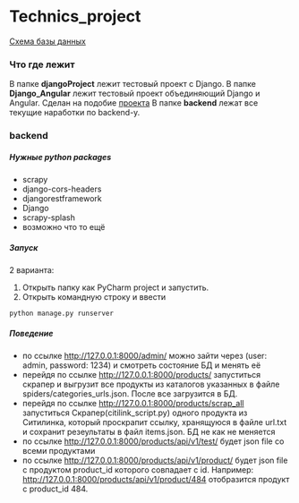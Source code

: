# Technics_project
[Схема базы данных](https://dbdesigner.page.link/Ym2u8tmLXPM5FgZG8)
### Что где лежит
В папке **djangoProject** лежит тестовый проект с Django.
В папке **Django_Angular** лежит тестовый проект объединяющий Django и Angular. Сделан на подобие [проекта](https://www.twilio.com/blog/build-progressive-web-application-django-angular-part-1-backend-api)
В папке **backend** лежат все текущие наработки по backend-у.
### backend
##### Нужные python packages
- scrapy
- django-cors-headers
- djangorestframework
- Django
- scrapy-splash
- возможно что то ещё
##### Запуск
2 варианта:
1. Открыть папку как PyCharm project и запустить.
2. Открыть командную строку и ввести
```
python manage.py runserver
```
##### Поведение
- по ссылке http://127.0.0.1:8000/admin/ можно зайти через (user: admin, password: 1234) и смотреть состояние БД и менять её
- перейдя по ссылке http://127.0.0.1:8000/products/ запуститься скрапер и выгрузит все продукты из каталогов указанных в файле spiders/categories_urls.json. После все загрузится в БД.
- перейдя по ссылке http://127.0.0.1:8000/products/scrap_all запуститься Скрапер(citilink_script.py) одного продукта из Ситилинка, который проскрапит ссылку, хранящуюся в файле url.txt и сохранит резеультаты в файл items.json. БД не как не меняется
- по ссылке http://127.0.0.1:8000/products/api/v1/test/ будет json file со всеми продуктами
- по ссылке http://127.0.0.1:8000/products/api/v1/product/<id> будет json file с продуктом product_id которого совпадает с id. 
Например: http://127.0.0.1:8000/products/api/v1/product/484 отобразится продукт с product_id 484.